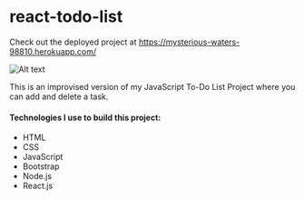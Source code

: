 # react-todo-list

Check out the deployed project at https://mysterious-waters-98810.herokuapp.com/

![Alt text](https://i.imgur.com/ZNnh1hC.jpg "React ToDo List")

This is an improvised version of my JavaScript To-Do List Project where you can add and delete a task.

#### Technologies I use to build this project:
* HTML
* CSS
* JavaScript
* Bootstrap
* Node.js
* React.js
